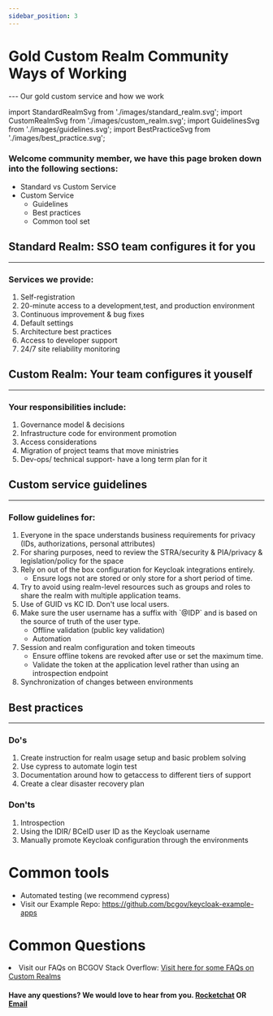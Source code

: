 ```yaml
---
sidebar_position: 3
---
```


# Gold Custom Realm Community Ways of Working
--- Our gold custom service and how we work

import StandardRealmSvg from './images/standard_realm.svg';
import CustomRealmSvg from './images/custom_realm.svg';
import GuidelinesSvg from './images/guidelines.svg';
import BestPracticeSvg from './images/best_practice.svg'; 


<div className="intro-style"> 
   <h3> Welcome community member, we have this page broken down into the following sections:  </h3>
      <ul>
         <li> Standard vs Custom Service </li>
         <li> Custom Service 
            <ul>
               <li>Guidelines</li>
               <li>Best practices</li>
               <li>Common tool set</li> 
            </ul>
         </li>
      </ul> 
 </div>
   
   
 <div class="sso-image-card">
   <StandardRealmSvg />   
   <div class="card-text">
      <h2>Standard Realm: SSO team configures it for you</h2> 
      <hr />
      <div class="p-0 m-0">
         <h3>Services we provide:</h3>
         <ol class="yellowtick"> 
            <li>Self-registration</li>
            <li>20-minute access to a development,test, and production environment</li>
            <li>Continuous improvement & bug fixes</li>
            <li>Default settings</li>
            <li>Architecture best practices</li>
            <li>Access to developer support</li>
            <li>24/7 site reliability monitoring</li>
         </ol>
      </div>
   </div>
</div>

 <div class="sso-image-card">
   <CustomRealmSvg />   
   <div class="card-text">
      <h2>Custom Realm: Your team configures it youself</h2> 
      <hr />
      <div>
         <h3>Your responsibilities include:</h3>
            <ol class="yellowtick"> 
               <li>Governance model & decisions</li>
               <li>Infrastructure code for environment promotion</li>
               <li>Access considerations</li>
               <li>Migration of project teams that move ministries</li>
               <li>Dev-ops/ technical support- have a long term plan for it</li>
            </ol>
      </div>
   </div>
</div>



 <div class="sso-image-card">
   <GuidelinesSvg />
   <div class="card-text">
      <h2>Custom service guidelines </h2>
      <hr />
      <div>
         <h3>Follow guidelines for:</h3>
      </div>
      <ol class="yellowtick"> 
         <li>Everyone in the space understands business requirements for privacy (IDs, authorizations, personal attributes) </li>
         <li>For sharing purposes, need to review the STRA/security & PIA/privacy & legislation/policy for the space</li>
         <li>Rely on out of the box configuration for Keycloak integrations entirely.
            <ul>
               <li>Ensure logs not are stored or only store for a short period of time.</li>
            </ul>
         </li>
         <li>Try to avoid using realm-level resources such as groups and roles to share the realm with multiple application teams. </li>
         <li>Use of GUID vs KC ID. Don't use local users.</li>
         <li>Make sure the user username has a suffix with  `@IDP` and is based on the source of truth of the user type.
            <ul>
               <li>Offline validation (public key validation)</li>
               <li>Automation</li>
            </ul>
         </li>
         <li>Session and realm configuration and token timeouts
            <ul>
               <li>Ensure offline tokens are revoked after use or set the maximum time.</li>
               <li>Validate the token at the application level rather than using an introspection endpoint</li>
            </ul>
         </li>
         <li>Synchronization of changes between environments</li>
      </ol>
   </div>
</div>

 <div class="sso-image-card">
   <BestPracticeSvg />  
   <div class="card-text">
      <h2>Best practices </h2>
      <hr />
      <div>
         <h3>Do's</h3>
      </div>
      <ol class='greentick'> 
         <li>Create instruction for realm usage setup and basic problem solving</li>
         <li>Use cypress to automate login test</li>
         <li>Documentation around how to getaccess to different tiers of support</li>
         <li>Create a clear disaster recovery plan</li>
      </ol>
      <div><h3>Don'ts</h3></div>
      <ol class='redcross'> 
         <li>Introspection</li>
         <li>Using the IDIR/ BCeID user ID as the Keycloak username</li>
         <li>Manually promote Keycloak configuration through the environments</li>
      </ol>
   </div>
</div>

<div>
   <h1>Common tools</h1>
   <ul>
      <li>Automated testing (we recommend cypress)</li>
      <li>Visit our Example Repo: <a href="https://github.com/bcgov/keycloak-example-apps" target="_blank">https://github.com/bcgov/keycloak-example-apps</a></li>
   </ul>
   <h1>Common Questions</h1>
   <li>Visit our FAQs on BCGOV Stack Overflow: <a href="https://stackoverflow.developer.gov.bc.ca/questions/tagged/146" target="_blank">Visit here for some FAQs on Custom Realms</a></li>
   <h4>Have any questions? We would love to hear from you. <a href="https://chat.developer.gov.bc.ca/channel/sso">Rocketchat</a> OR <a href="mailto:bcgov.sso@gov.bc.ca">Email</a>
   </h4>
</div>
